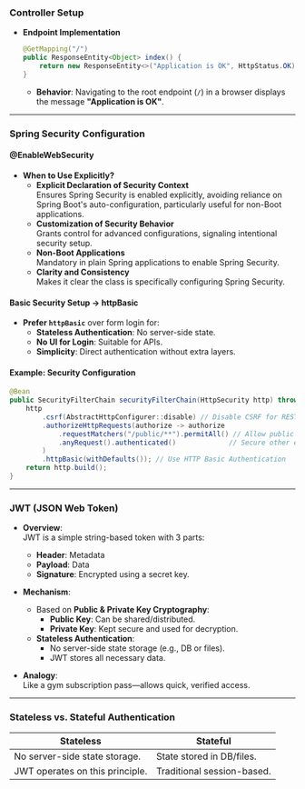 ### **Controller Setup**
- **Endpoint Implementation**  
  ```java
  @GetMapping("/")
  public ResponseEntity<Object> index() {
      return new ResponseEntity<>("Application is OK", HttpStatus.OK);
  }
  ```
  - **Behavior**: Navigating to the root endpoint (`/`) in a browser displays the message **"Application is OK"**.

---

### **Spring Security Configuration**

#### **@EnableWebSecurity**
- **When to Use Explicitly?**
  - **Explicit Declaration of Security Context**  
    Ensures Spring Security is enabled explicitly, avoiding reliance on Spring Boot's auto-configuration, particularly useful for non-Boot applications.
  - **Customization of Security Behavior**  
    Grants control for advanced configurations, signaling intentional security setup.
  - **Non-Boot Applications**  
    Mandatory in plain Spring applications to enable Spring Security.
  - **Clarity and Consistency**  
    Makes it clear the class is specifically configuring Spring Security.

#### **Basic Security Setup** -> httpBasic
- **Prefer `httpBasic`** over form login for:
  - **Stateless Authentication**: No server-side state.
  - **No UI for Login**: Suitable for APIs.
  - **Simplicity**: Direct authentication without extra layers.

#### **Example: Security Configuration**
```java
@Bean
public SecurityFilterChain securityFilterChain(HttpSecurity http) throws Exception {
    http
        .csrf(AbstractHttpConfigurer::disable) // Disable CSRF for REST APIs
        .authorizeHttpRequests(authorize -> authorize
            .requestMatchers("/public/**").permitAll() // Allow public endpoints
            .anyRequest().authenticated()             // Secure other endpoints
        )
        .httpBasic(withDefaults()); // Use HTTP Basic Authentication
    return http.build();
}
```

---

### **JWT (JSON Web Token)**

- **Overview**:  
  JWT is a simple string-based token with 3 parts:  
  - **Header**: Metadata  
  - **Payload**: Data  
  - **Signature**: Encrypted using a secret key.

- **Mechanism**:
  - Based on **Public & Private Key Cryptography**:
    - **Public Key**: Can be shared/distributed.  
    - **Private Key**: Kept secure and used for decryption.  
  - **Stateless Authentication**:  
    - No server-side state storage (e.g., DB or files).  
    - JWT stores all necessary data.

- **Analogy**:  
  Like a gym subscription pass—allows quick, verified access.

---

### **Stateless vs. Stateful Authentication**

| **Stateless**                    | **Stateful**                  |
|----------------------------------|-------------------------------|
| No server-side state storage.    | State stored in DB/files.     |
| JWT operates on this principle.  | Traditional session-based.    |
